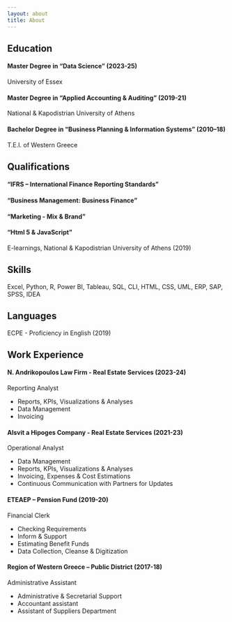```yaml
---
layout: about
title: About
---
```


## Education

#### Master Degree in “Data Science” (2023-25)
University of Essex

#### Master Degree in “Applied Accounting & Auditing” (2019-21)
National & Kapodistrian University of Athens

#### Bachelor Degree in “Business Planning & Information Systems” (2010–18)
T.E.I. of Western Greece


## Qualifications

#### “IFRS – International Finance Reporting Standards”
#### “Business Management: Business Finance”
#### “Marketing - Mix & Brand”
#### “Html 5 & JavaScript”
E-learnings, National & Kapodistrian University of Athens (2019)


## Skills

Excel, Python, R, Power BI, Tableau, SQL, CLI, HTML, CSS, UML, ERP, SAP, SPSS, IDEA


## Languages

ECPE - Proficiency in English (2019)


## Work Experience

#### N. Andrikopoulos Law Firm - Real Estate Services (2023-24)
Reporting Analyst
<ul>
<li>Reports, KPIs, Visualizations & Analyses</li>
<li>Data Management</li>
<li>Invoicing</li>
</ul>

#### Alsvit a Hipoges Company - Real Estate Services (2021-23)
Operational Analyst
<ul>
<li>Data Management</li>
<li>Reports, KPIs, Visualizations & Analyses</li>
<li>Invoicing, Expenses & Cost Estimations</li>
<li>Continuous Communication with Partners for Updates</li>
</ul>

#### ETEAEP – Pension Fund (2019-20)
Financial Clerk
<ul>
<li>Checking Requirements</li>
<li>Inform & Support</li>
<li>Estimating Benefit Funds</li>
<li>Data Collection, Cleanse & Digitization</li>
</ul>

#### Region of Western Greece – Public District (2017-18)
Administrative Assistant
<ul>
<li>Administrative & Secretarial Support</li>
<li>Accountant assistant</li>
<li>Assistant of Suppliers Department</li>
</ul>
